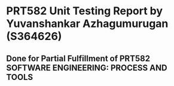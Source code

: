 # PRT582 Unit Testing Report by Yuvanshankar Azhagumurugan (S364626)
## Done for Partial Fulfillment of PRT582 SOFTWARE ENGINEERING: PROCESS AND TOOLS

